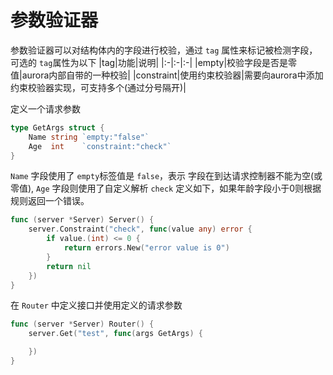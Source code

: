 # 参数验证器
参数验证器可以对结构体内的字段进行校验，通过 `tag` 属性来标记被检测字段，可选的 `tag`属性为以下
|tag|功能|说明|
|:-|:-|:-|
|empty|校验字段是否是零值|aurora内部自带的一种校验|
|constraint|使用约束校验器|需要向aurora中添加约束校验器实现，可支持多个(通过分号隔开)|


定义一个请求参数
```go
type GetArgs struct {
	Name string `empty:"false"`
	Age  int    `constraint:"check"`
}
```
`Name` 字段使用了 `empty`标签值是 `false`，表示 字段在到达请求控制器不能为空(或零值), `Age` 字段则使用了自定义解析 `check` 定义如下，如果年龄字段小于0则根据规则返回一个错误。
```go
func (server *Server) Server() {
	server.Constraint("check", func(value any) error {
		if value.(int) <= 0 {
			return errors.New("error value is 0")
		}
		return nil
	})
}
```
在 `Router` 中定义接口并使用定义的请求参数
```go
func (server *Server) Router() {
	server.Get("test", func(args GetArgs) {

	})
}
```
